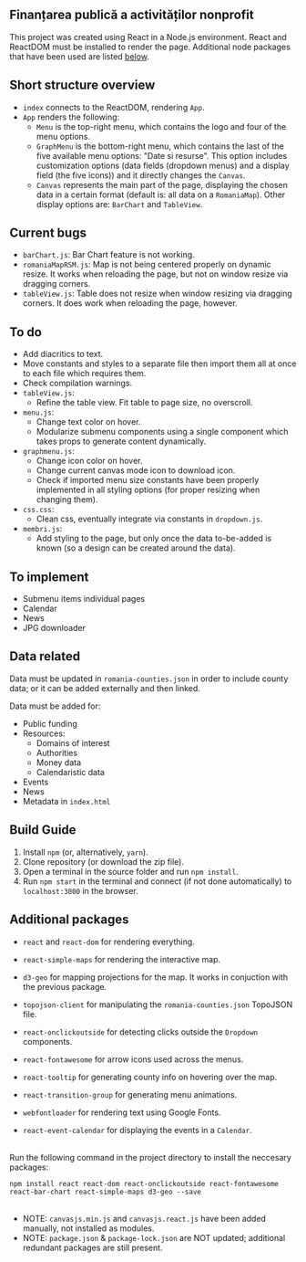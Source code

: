 ## Finanțarea publică a activităților nonprofit

This project was created using React in a Node.js environment. React and ReactDOM must be installed to render the page.
Additional node packages that have been used are listed [below](#additional-packages).

## Short structure overview

- `index` connects to the ReactDOM, rendering `App`.
- `App` renders the following:
    - `Menu` is the top-right menu, which contains the logo and four of the menu options.
    - `GraphMenu` is the bottom-right menu, which contains the last of the five available menu options: "Date si resurse". This option includes customization options (data fields (dropdown menus) and a display field (the five icons)) and it directly changes the `Canvas`.
    - `Canvas` represents the main part of the page, displaying the chosen data in a certain format (default is: all data on a `RomaniaMap`). Other display options are: `BarChart` and `TableView`.

## Current bugs

- `barChart.js`:
    Bar Chart feature is not working.
- `romaniaMapRSM.js`:
    Map is not being centered properly on dynamic resize. It works when reloading the page, but not on window resize via dragging corners.
- `tableView.js`:
    Table does not resize when window resizing via dragging corners. It does work when reloading the page, however.

## To do

- Add diacritics to text.
- Move constants and styles to a separate file then import them all at once to each file which requires them.
- Check compilation warnings.
- `tableView.js`:
    - Refine the table view. Fit table to page size, no overscroll.
- `menu.js`:
    - Change text color on hover.
    - Modularize submenu components using a single component which takes props to generate content dynamically.
- `graphmenu.js`:
    - Change icon color on hover.
    - Change current canvas mode icon to download icon.
    - Check if imported menu size constants have been properly implemented in all styling options (for proper resizing when changing them).
- `css.css`:
    - Clean css, eventually integrate via constants in `dropdown.js`.
- `membri.js`:
    - Add styling to the page, but only once the data to-be-added is known (so a design can be created around the data).

## To implement

- Submenu items individual pages
- Calendar
- News
- JPG downloader

## Data related

Data must be updated in `romania-counties.json` in order to include county data; or it can be added externally and then linked.

Data must be added for:
- Public funding
- Resources:
    - Domains of interest
    - Authorities
    - Money data
    - Calendaristic data
- Events
- News
- Metadata in `index.html`

## Build Guide

1) Install `npm` (or, alternatively, `yarn`).
2) Clone repository (or download the zip file).
3) Open a terminal in the source folder and run `npm install`.
4) Run `npm start` in the terminal and connect (if not done automatically) to `localhost:3000` in the browser.

## Additional packages

- `react` and `react-dom` for rendering everything.

- `react-simple-maps` for rendering the interactive map.
- `d3-geo` for mapping projections for the map. It works in conjuction with the previous package.
- `topojson-client` for manipulating the `romania-counties.json` TopoJSON file.
- `react-onclickoutside` for detecting clicks outside the `Dropdown` components.
- `react-fontawesome` for arrow icons used across the menus.
- `react-tooltip` for generating county info on hovering over the map.
- `react-transition-group` for generating menu animations.
- `webfontloader` for rendering text using Google Fonts.
- `react-event-calendar` for displaying the events in a `Calendar`.
<br />
Run the following command in the project directory to install the neccesary packages:

`npm install react react-dom react-onclickoutside react-fontawesome react-bar-chart react-simple-maps d3-geo --save`
<br />
<br />
- NOTE: `canvasjs.min.js` and `canvasjs.react.js` have been added manually, not installed as modules.
- NOTE: `package.json` & `package-lock.json` are NOT updated; additional redundant packages are still present.